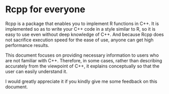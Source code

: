 # Rcpp for everyone

Rcpp is a package that enables you to implement R functions in C++. It is implemented so as to write your C++ code in a style similar to R, so it is easy to use even without deep knowledge of C++. And because Rcpp does not sacrifice execution speed for the ease of use, anyone can get high performance results.

This document focuses on providing necessary information to users who are not familiar with C++. Therefore, in some cases, rather than describing accurately from the viewpoint of C++, it explains conceptually so that the user can easily understand it.

I would greatly appreciate it if you kindly give me some feedback on this document.

